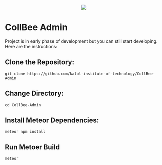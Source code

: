 <p  align="center">

<img  src="https://user-images.githubusercontent.com/41849970/70332161-fe46b900-1866-11ea-9319-5c5ec5ff83ed.png">

</p>

# CollBee Admin

Project is in early phase of development but you can still start developing. Here are the instructions:

## Clone the Repository:

  `git clone https://github.com/kalol-institute-of-technology/CollBee-Admin`
  
## Change Directory:

  `cd CollBee-Admin`
  
## Install Meteor Dependencies:

  `meteor npm install`
  
## Run Metoer Build

  `meteor`
